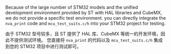 Because of the large number of STM32 models and the unified development environment provided by ST with HAL libraries and CubeMX, we do not provide a specific test environment.
you can directly integrate the `nva_print` code and `mcu_test_suits.c/h` into your STM32 project for testing.

由于 STM32 型号较多，且 ST 提供了 HAL 库、CubeMX 等统一的开发环境，因此不提供测试环境。
您直接将 `nva_print` 的代码以及 `mcu_test_suits.c/h` 集成到您的 STM32 项目中进行测试即可。


